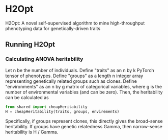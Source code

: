 # H2Opt
H2Opt: A novel self-supervised algorithm to mine high-throughput phenotyping data for genetically-driven traits

## Running H2Opt

### Calculating ANOVA heritability 
Let n be the number of individuals. Define "traits" as an n by k PyTorch tensor of phenotypes. Define "groups" as a length n integer array representing genetically related groups such as clones. Define "environments" as an n by g matrix of categorical variables, where g is the number of environmental variables (and can be zero). Then, the heritability can be calculated as 

```python
from shared import cheapHeritability
H = cheapHeritability(traits, groups, envirements)
```
Specifically, if groups represent clones, this directly gives the broad-sense heritability. If groups have genetic relatedness Gamma, then narrow-sense heritability is H / Gamma. 


